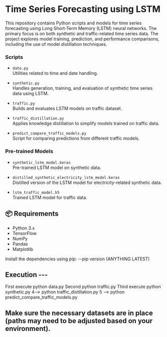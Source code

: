 # Time Series Forecasting using LSTM

This repository contains Python scripts and models for time series forecasting using Long Short-Term Memory (LSTM) neural networks. The primary focus is on both synthetic and traffic-related time series data. The project explores model training, prediction, and performance comparisons, including the use of model distillation techniques.

### Scripts
- `date.py`  
  Utilities related to time and date handling.

- `synthetic.py`  
  Handles generation, training, and evaluation of synthetic time series data using LSTM.

- `traffic.py`  
  Builds and evaluates LSTM models on traffic dataset.

- `traffic_distillation.py`  
  Applies knowledge distillation to simplify models trained on traffic data.

- `predict_compare_traffic_models.py`  
  Script for comparing predictions from different traffic models.

### Pre-trained Models

- `synthetic_lstm_model.keras`  
  Pre-trained LSTM model on synthetic data.

- `distilled_synthetic_electricity_lstm_model.keras`  
  Distilled version of the LSTM model for electricity-related synthetic data.

- `lstm_traffic_model.h5`  
  Trained LSTM model for traffic data.

## 📦 Requirements

- Python 3.x
- TensorFlow
- NumPy
- Pandas
- Matplotlib

Install the dependencies using pip: --pip version (ANYTHING LATEST)

## Execution ---
First execute python data.py
Second python traffic.py
Third execute python synthetic.py
4--> python traffic_distillation.py
5 --> python predict_compare_traffic_models.py

## Make sure the necessary datasets are in place (paths may need to be adjusted based on your environment).




